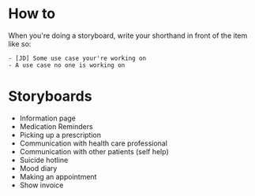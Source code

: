 # How to
When you're doing a storyboard, write your shorthand in front of
the item like so:

```{.markdown}
- [JD] Some use case your're working on
- A use case no one is working on
```

# Storyboards
- Information page
- Medication Reminders
- Picking up a prescription
- Communication with health care professional
- Communication with other patients (self help)
- Suicide hotline
- Mood diary
- Making an appointment
- Show invoice
